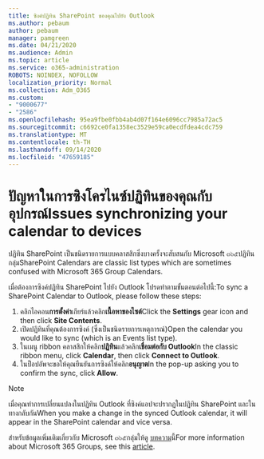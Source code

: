 ```yaml
---
title: ซิงค์ปฏิทิน SharePoint ของคุณไปยัง Outlook
ms.author: pebaum
author: pebaum
manager: pamgreen
ms.date: 04/21/2020
ms.audience: Admin
ms.topic: article
ms.service: o365-administration
ROBOTS: NOINDEX, NOFOLLOW
localization_priority: Normal
ms.collection: Adm_O365
ms.custom:
- "9000677"
- "2586"
ms.openlocfilehash: 95ea9fbe0fbb4ab4d07f164e6096cc7985a72ac5
ms.sourcegitcommit: c6692ce0fa1358ec3529e59ca0ecdfdea4cdc759
ms.translationtype: MT
ms.contentlocale: th-TH
ms.lasthandoff: 09/14/2020
ms.locfileid: "47659185"
---
```

# <a name="issues-synchronizing-your-calendar-to-devices"></a><span data-ttu-id="67720-102">ปัญหาในการซิงโครไนซ์ปฏิทินของคุณกับอุปกรณ์</span><span class="sxs-lookup"><span data-stu-id="67720-102">Issues synchronizing your calendar to devices</span></span>

<span data-ttu-id="67720-103">ปฏิทิน SharePoint เป็นชนิดรายการแบบคลาสสิกซึ่งบางครั้งจะสับสนกับ Microsoft ๓๖๕ปฏิทินกลุ่ม</span><span class="sxs-lookup"><span data-stu-id="67720-103">SharePoint Calendars are classic list types which are sometimes confused with Microsoft 365 Group Calendars.</span></span>

<span data-ttu-id="67720-104">เมื่อต้องการซิงค์ปฏิทิน SharePoint ไปยัง Outlook โปรดทำตามขั้นตอนต่อไปนี้:</span><span class="sxs-lookup"><span data-stu-id="67720-104">To sync a SharePoint Calendar to Outlook, please follow these steps:</span></span>

1. <span data-ttu-id="67720-105">คลิกไอคอน**การตั้งค่า**เกียร์แล้วคลิก**เนื้อหาของไซต์**</span><span class="sxs-lookup"><span data-stu-id="67720-105">Click the **Settings** gear icon and then click **Site Contents**.</span></span>
2. <span data-ttu-id="67720-106">เปิดปฏิทินที่คุณต้องการซิงค์ (ซึ่งเป็นชนิดรายการเหตุการณ์)</span><span class="sxs-lookup"><span data-stu-id="67720-106">Open the calendar you would like to sync (which is an Events list type).</span></span>
3. <span data-ttu-id="67720-107">ในเมนู ribbon คลาสสิกให้คลิก**ปฏิทิน**แล้วคลิก**เชื่อมต่อกับ Outlook**</span><span class="sxs-lookup"><span data-stu-id="67720-107">In the classic ribbon menu, click **Calendar**, then click **Connect to Outlook**.</span></span>
4. <span data-ttu-id="67720-108">ในป็อปอัพจะขอให้คุณยืนยันการซิงค์ให้คลิก**อนุญาต**</span><span class="sxs-lookup"><span data-stu-id="67720-108">In the pop-up asking you to confirm the sync, click **Allow**.</span></span>

>[!Note]
> <span data-ttu-id="67720-109">เมื่อคุณทำการเปลี่ยนแปลงในปฏิทิน Outlook ที่ซิงค์แอปจะปรากฏในปฏิทิน SharePoint และในทางกลับกัน</span><span class="sxs-lookup"><span data-stu-id="67720-109">When you make a change in the synced Outlook calendar, it will appear in the SharePoint calendar and vice versa.</span></span>

<span data-ttu-id="67720-110">สำหรับข้อมูลเพิ่มเติมเกี่ยวกับ Microsoft ๓๖๕กลุ่มให้ดู [บทความ](https://support.office.com/article/Learn-about-Office-365-groups-b565caa1-5c40-40ef-9915-60fdb2d97fa2)นี้</span><span class="sxs-lookup"><span data-stu-id="67720-110">For more information about Microsoft 365 Groups, see this [article](https://support.office.com/article/Learn-about-Office-365-groups-b565caa1-5c40-40ef-9915-60fdb2d97fa2).</span></span>
